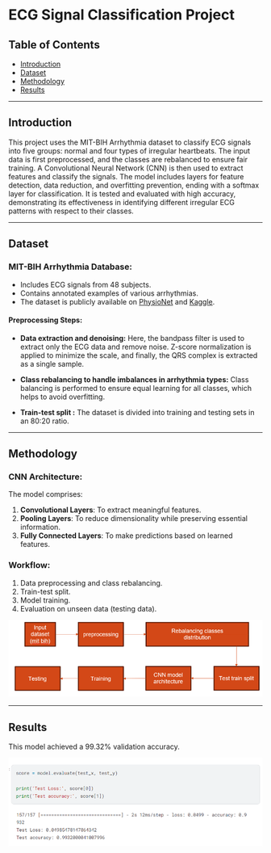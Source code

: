 # ECG Signal Classification Project


## Table of Contents

- [Introduction](#introduction)
- [Dataset](#dataset)
- [Methodology](#methodology)
- [Results](#results)
---

## Introduction

This project uses the MIT-BIH Arrhythmia dataset to classify ECG signals into five groups: normal and four types of irregular heartbeats. The input data is first preprocessed, and the classes are rebalanced to ensure fair training. A Convolutional Neural Network (CNN) is then used to extract features and classify the signals. The model includes layers for feature detection, data reduction, and overfitting prevention, ending with a softmax layer for classification. It is tested and evaluated with high accuracy, demonstrating its effectiveness in identifying different irregular ECG patterns with respect to their classes.

---

## Dataset

### MIT-BIH Arrhythmia Database:
- Includes ECG signals from 48 subjects.
- Contains annotated examples of various arrhythmias.
- The dataset is publicly available on [PhysioNet](https://physionet.org/physiobank/database/mitdb/) and [Kaggle](https://www.kaggle.com/datasets/taejoongyoon/mitbit-arrhythmia-database).

#### Preprocessing Steps:
- **Data extraction and denoising:** Here, the bandpass filter is used to extract only the ECG data and remove noise. Z-score normalization is applied to minimize the scale, and finally, the QRS complex is extracted as a single sample.

- **Class rebalancing to handle imbalances in arrhythmia types:** Class balancing is performed to ensure equal learning for all classes, which helps to avoid overfitting.

- **Train-test split :**  The dataset is divided into training and testing sets in an 80:20 ratio.

---

## Methodology

### CNN Architecture:
The model comprises:
1. **Convolutional Layers**: To extract meaningful features.
2. **Pooling Layers**: To reduce dimensionality while preserving essential information.
3. **Fully Connected Layers**: To make predictions based on learned features.

### Workflow:
1. Data preprocessing and class rebalancing.
2. Train-test split.
3. Model training.
4. Evaluation on unseen data (testing data).

![block diagram (or) workflow](https://github.com/murugaveltarun/arrhythmia-classification-CNN-model/blob/4c8c1e533ebd50f93fe778fcffcfde4b183c6adb/img/block.png)

---

## Results

This model achieved a 99.32% validation accuracy.

![results](https://github.com/murugaveltarun/arrhythmia-classification-CNN-model/blob/4c8c1e533ebd50f93fe778fcffcfde4b183c6adb/img/res.png)

